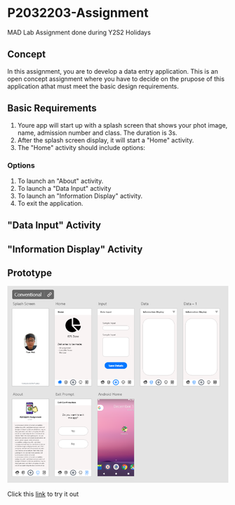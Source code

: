 # P2032203-Assignment
MAD Lab Assignment done during Y2S2 Holidays

## Concept
In this assignment, you are to develop a data entry application. This is an open concept assignment where you have to decide on the prupose of this application athat must meet the basic
design requirements.

## Basic Requirements
1. Youre app will start up with a splash screen that shows your phot image, name, admission number and class. The duration is 3s.
2. After the splash screen display, it will start a "Home" activity.
3. The "Home" activity should include options:
  ### Options
  1. To launch an "About" activity.
  2. To launch a "Data Input" activity
  3. To launch an "Information Display" activity.
  4. To exit the application.

## "Data Input" Activity
## "Information Display" Activity

## Prototype
![overview](pics/overview.png)


Click this [link](https://xd.adobe.com/view/9d563f22-94b8-4581-83c2-aa175e78e35c-c805/) to try it out
